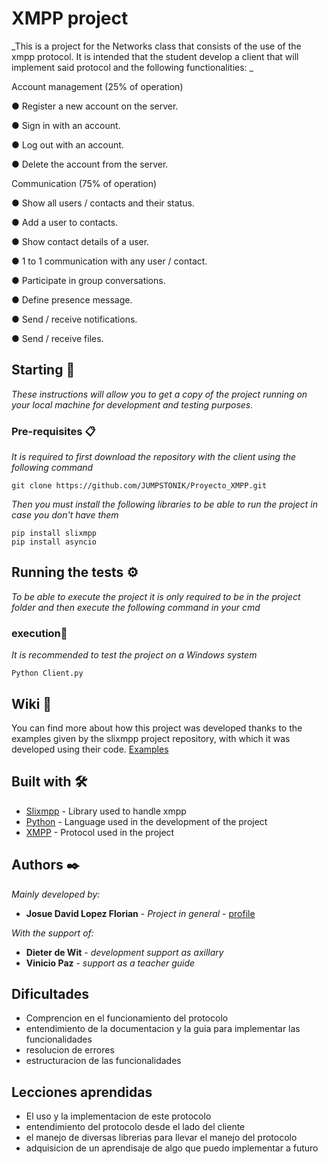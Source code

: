 # XMPP project

_This is a project for the Networks class that consists of the use of the xmpp protocol. It is intended that the student develop a client that will implement said protocol and the following functionalities: _

Account management (25% of operation)

● Register a new account on the server.

● Sign in with an account.

● Log out with an account.

● Delete the account from the server.

Communication (75% of operation)

● Show all users / contacts and their status.

● Add a user to contacts.

● Show contact details of a user.

● 1 to 1 communication with any user / contact.

● Participate in group conversations.

● Define presence message.

● Send / receive notifications.

● Send / receive files.


## Starting 🚀

_These instructions will allow you to get a copy of the project running on your local machine for development and testing purposes._

### Pre-requisites 📋

_It is required to first download the repository with the client using the following command_

```
git clone https://github.com/JUMPSTONIK/Proyecto_XMPP.git
```
_Then you must install the following libraries to be able to run the project in case you don't have them_

```
pip install slixmpp
pip install asyncio
```
## Running the tests ⚙️

_To be able to execute the project it is only required to be in the project folder and then execute the following command in your cmd_

### execution🔩

_It is recommended to test the project on a Windows system_

```
Python Client.py
```

## Wiki 📖

You can find more about how this project was developed thanks to the examples given by the slixmpp project repository, with which it was developed using their code. [Examples](https://github.com/poezio/slixmpp/tree/master/examples)

## Built with 🛠️

* [Slixmpp](https://slixmpp.readthedocs.io/index.html/) - Library used to handle xmpp
* [Python](https://www.python.org/) - Language used in the development of the project
* [XMPP](https://xmpp.org/) - Protocol used in the project
## Authors ✒️

_Mainly developed by:_

* **Josue David Lopez Florian** - *Project in general* - [profile](https://github.com/JUMPSTONIK)

_With the support of:_

* **Dieter de Wit** - *development support as axillary*
* **Vinicio Paz** - *support as a teacher guide*

## Dificultades 
* Comprencion en el funcionamiento del protocolo
* entendimiento de la documentacion y la guia para implementar las funcionalidades
* resolucion de errores
* estructuracion de las funcionalidades

## Lecciones aprendidas
* El uso y la implementacion de este protocolo
* entendimiento del protocolo desde el lado del cliente
* el manejo de diversas librerias para llevar el manejo del protocolo
* adquisicion de un aprendisaje de algo que puedo implementar a futuro
